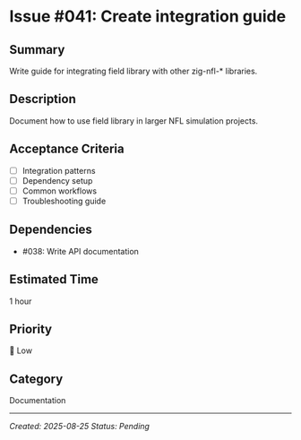 # Issue #041: Create integration guide

## Summary
Write guide for integrating field library with other zig-nfl-* libraries.

## Description
Document how to use field library in larger NFL simulation projects.

## Acceptance Criteria
- [ ] Integration patterns
- [ ] Dependency setup
- [ ] Common workflows
- [ ] Troubleshooting guide

## Dependencies
- #038: Write API documentation

## Estimated Time
1 hour

## Priority
🔵 Low

## Category
Documentation

---
*Created: 2025-08-25*
*Status: Pending*
